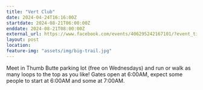 ```yaml
---
title: "Vert Club"
date: 2024-04-24T16:16:00Z
startdate: 2024-08-21T06:00:00Z
enddate: 2024-08-21T08:00:00Z
external_url: https://www.facebook.com/events/406295242167101/?event_time_id=406295255500433
layout: post
location: 
feature-img: "assets/img/big-trail.jpg"
---
```


Meet in Thumb Butte parking lot (free on Wednesdays) and run or walk as many loops to the top as you like!  Gates open at 6&#58;00AM, expect some people to start at 6&#58;00AM and some at 7&#58;00AM. <br>
  <br>
  
